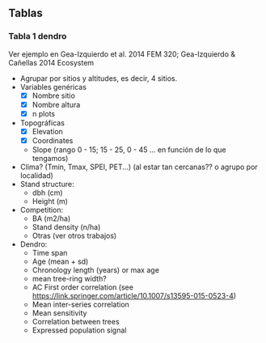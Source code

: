 ## Tablas 

### Tabla 1 dendro
Ver ejemplo en Gea-Izquierdo et al. 2014 FEM 320; Gea-Izquierdo & Cañellas 2014 Ecosystem 
* Agrupar por sitios y altitudes, es decir, 4 sitios. 
* Variables genéricas
    * [X] Nombre sitio
    * [X] Nombre altura
    * [X] n plots 
* Topográficas
    * [X] Elevation
    * [X] Coordinates
    * Slope (rango 0 - 15; 15 - 25, 0 - 45 ... en función de lo que tengamos)
* Clima? (Tmin, Tmax, SPEI, PET...) (al estar tan cercanas?? o agrupo por localidad)
* Stand structure: 
    * dbh (cm)
    * Height (m)
* Competition: 
    * BA (m2/ha)
    * Stand density (n/ha)
    * Otras (ver otros trabajos)
* Dendro:
    * Time span 
    * Age (mean + sd)
    * Chronology length (years) or max age 
    * mean tree-ring width? 
    * AC First order correlation (see https://link.springer.com/article/10.1007/s13595-015-0523-4)
    * Mean inter-series correlation 
    * Mean sensitivity
    * Correlation between trees
    * Expressed population signal